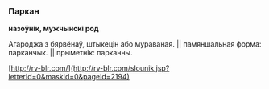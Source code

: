 ### Паркан
**назоўнік, мужчынскі род**

Агароджа з бярвёнаў, штыкецін або мураваная. || памяншальная форма: парканчык. || прыметнік: парканны.

<a rel="author">[http://rv-blr.com/](http://rv-blr.com/slounik.jsp?letterId=0&maskId=0&pageId=2194)</a>
